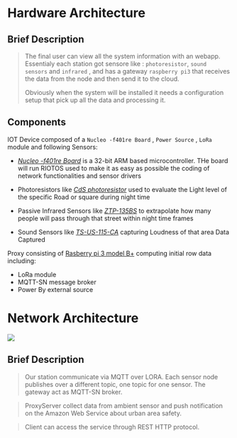 
# Hardware Architecture

## Brief Description
  > The final user can view all the system information with an webapp. Essentialy each station got sensore like : `photoresistor`, `sound sensors` and `infrared` , and has a gateway `raspberry pi3` that receives the data from the node and then send it to the cloud. 
  >
  >Obviously when the system will be installed it needs a configuration setup that pick up all the data and processing it.


## Components

IOT Device composed of a `Nucleo -f401re Board` , `Power Source` , `LoRa` module and following Sensors:

- [*Nucleo -f401re Board*](https://www.st.com/en/evaluation-tools/nucleo-f401re.html) is a 32-bit ARM based microcontroller. THe board will run RIOTOS used to make it as easy as possible the coding of network functionalities and sensor drivers

- Photoresistors like [*CdS photoresistor*](https://www.adafruit.com/product/161) used to evaluate the Light level of the specific Road or square during night time

- Passive Infrared Sensors like [*ZTP-135BS*](https://www.mouser.it/ProductDetail/Amphenol-Advanced-Sensors/ZTP-135BS?qs=w0nOqLG47DjVzY%252BqattwWw%3D%3D) to extrapolate how many people will pass through that street within night time frames

- Sound Sensors like [*TS-US-115-CA*](https://www.amazon.com/DAOKI-Sensitivity-Microphone-Detection-Arduino/dp/B00XT0PH10/ref=sr_1_3?keywords=Arduino+Sound+Sensor&qid=1647773484&sr=8-3) capturing Loudness of that area Data Captured 


Proxy consisting of [Rasberry pi 3 model B+](https://www.raspberrypi.com/products/raspberry-pi-3-model-b-plus/) computing initial row data including:
  - LoRa module 
  - MQTT-SN message broker 
  - Power By external source 


# Network Architecture

![](https://github.com/nardoz-dev/projectName/blob/main/docs/1stdelivery/pictures/IoTNetworkDiagram.png)

## Brief Description
> Our station communicate via MQTT over LORA. Each sensor node publishes over a different topic, one topic for one sensor. The gateway act as MQTT-SN broker.

> ProxyServer collect data from ambient sensor and push notification on the Amazon Web Service about urban area safety.

> Client can access the service through REST HTTP protocol.
